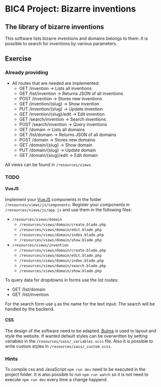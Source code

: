 # BIC4 Project: Bizarre inventions

## The library of bizarre inventions

This software lists bizarre inventions and domains belongs to them.
It is possible to search for inventions by various parameters.

## Exercise

### Already providing

 * All routes that are needed are implemented:
     * GET /invention &rarr; Lists all inventions
     * GET /list/invention &rarr; Returns JSON of all inventions
     * POST /invention &rarr; Stores new inventions
     * GET /invention/{slug} &rarr; Show invention
     * PUT /invention/{slug} &rarr; Update invention
     * GET /invention/{slug}/edit &rarr; Edit invention
     * GET /search/invention &rarr; Search inventions
     * POST /search/invention &rarr; Query inventions
     * GET /domain &rarr; Lists all domains
     * GET /list/domain &rarr; Returns JSON of all domains
     * POST /domain &rarr; Stores new domains
     * GET /domain/{slug} &rarr; Show domain
     * PUT /domain/{slug} &rarr; Update domain
     * GET /domain/{slug}/edit &rarr; Edit domain

All views can be found in ```/resources/views```.

### TODO

#### VueJS

Implement your [VueJS](https://vue.js) components in the folder ```/resources/views/js/components```.
Register your components in ```/resources/views/js/app.js``` and use them in the following files:

 * ```/resources/views/domain```
     * ```/resources/views/domain/create.blade.php```
     * ```/resources/views/domain/edit.blade.php```
     * ```/resources/views/domain/index.blade.php```
     * ```/resources/views/domain/show.blade.php```
 * ```/resources/views/invention```
      * ```/resources/views/domain/create.blade.php```
      * ```/resources/views/domain/edit.blade.php```
      * ```/resources/views/domain/index.blade.php```
      * ```/resources/views/domain/search.blade.php```
      * ```/resources/views/domain/show.blade.php```
      
To query data for dropdowns in forms use the list routes:
 * GET /list/domain
 * GET /list/invention
 
For the search form use ```q``` as the name for the text input.
The search will be handled by the backend.

#### CSS

The design of the software need to be adapted.
[Bulma](https://bulma.io) is used to layout and style the website.
If wanted default styles can be overwritten by setting variables in the ```/resources/sass/_variables.scss``` file.
Also it is possible to write custom styles in ```/resources/sass/_custom.scss```.

### Hints

To compile css and JavaScript ```npm run dev``` need to be executed in the project folder.
It is also possible to run ```npm run watch``` so it is not need to execute ```npm run dev``` every time a change happend. 

